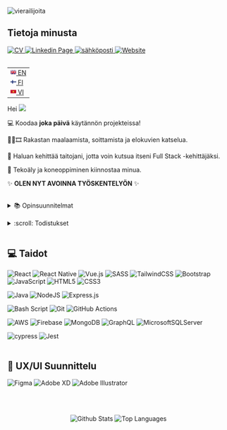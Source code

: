 ![vierailijoita](https://komarev.com/ghpvc/?username=your-github-username&color=green&style=flat-square&label=VIERAILIJOITA)

## Tietoja minusta

<span>
  <a href="https://github.com/VincentLeV/cv-developer/blob/main/VincentLe_CV_FrontEndDeveloper_final.pdf?raw=true" target="_blank">
    <img src="https://img.shields.io/badge/lataa%20CV:ni-blueviolet?style=for-the-badge&logo=bandsintown" alt="CV" />
  </a>
</span>

<span>
  <a href="https://www.linkedin.com/in/vincentlefh" target="_blank">
    <img src="https://img.shields.io/badge/LINKEDIN-blue?style=for-the-badge&logo=linkedin" alt="Linkedin Page" />
  </a>
</span>

<span>
  <a href="mailto:vincentle.fh@gmail.com" target="_blank">
    <img src="https://img.shields.io/badge/sähköposti-17202C?style=for-the-badge&logo=gmail" alt="sähköposti" />
  </a>
</span>

<span>
  <a href="https://www.vincentle.me" target="_blank">
    <img src="https://img.shields.io/badge/verkkosivusto-%23E5E5E5?style=for-the-badge&logo=googlechrome" alt="Website" />
  </a>
</span>
<br></br>

<table align="right">
 <tr><td><a href="README.md"><img src="assets/english.png" height="13">  EN</a></td></tr>
 <tr><td><a href="README_fi.md"><img src="assets/finland.png" height="13">  FI</a></td></tr>
 <tr><td><a href="README_vi.md"><img src="assets/vietnam.png" height="13">  VI</a></td></tr>
</table>

Hei <img src="https://raw.githubusercontent.com/MartinHeinz/MartinHeinz/master/wave.gif" width="30px">

💻 Koodaa **joka päivä** käytännön projekteissa!

🎨🎹🎞️	Rakastan maalaamista, soittamista ja elokuvien katselua.

🌱 Haluan kehittää taitojani, jotta voin kutsua itseni Full Stack -kehittäjäksi.

🌱 Tekoäly ja koneoppiminen kiinnostaa minua.

✨ **OLEN NYT AVOINNA TYÖSKENTELYÖN** ✨
<br></br>

<details>
    <summary>📚 Opinsuunnitelmat</summary>
&nbsp;

```
1. Typescript
2. Dart
3. Python
4. DevOps
5. C#
...
```
</details>
&nbsp;

<details>
    <summary>:scroll: Todistukset</summary>
&nbsp;

- [Full Stack Open 2021](https://studies.cs.helsinki.fi/stats/api/certificate/fullstackopen/fi/34467d5cf7e945d7a3685120a26f13a8)

- [Full Stack Open 2021 - React Native](https://studies.cs.helsinki.fi/stats/api/certificate/fs-react-native-2020/fi/9e89bda1c449d7bf47422504a2c8b971)

- [Full Stack Open 2021 - CI/CD](https://studies.cs.helsinki.fi/stats/api/certificate/fs-cicd/fi/a34a303061780349c524d5fd82f08c54)

- [Front End Development](https://socialhackersacademy.org/certifies/?graduate=vincent-le)
</details>
&nbsp;

## :computer: Taidot
![React](https://img.shields.io/badge/react-%2320232a.svg?style=for-the-badge&logo=react&logoColor=%2361DAFB)
![React Native](https://img.shields.io/badge/react_native-%2320232a.svg?style=for-the-badge&logo=react&logoColor=%2361DAFB)
![Vue.js](https://img.shields.io/badge/vuejs-%2335495e.svg?style=for-the-badge&logo=vuedotjs&logoColor=%234FC08D)
![SASS](https://img.shields.io/badge/SASS-hotpink.svg?style=for-the-badge&logo=SASS&logoColor=white)
![TailwindCSS](https://img.shields.io/badge/tailwindcss-%2338B2AC.svg?style=for-the-badge&logo=tailwind-css&logoColor=white)
![Bootstrap](https://img.shields.io/badge/bootstrap-%23563D7C.svg?style=for-the-badge&logo=bootstrap&logoColor=white)
![JavaScript](https://img.shields.io/badge/javascript-%23323330.svg?style=for-the-badge&logo=javascript&logoColor=%23F7DF1E)
![HTML5](https://img.shields.io/badge/html5-%23E34F26.svg?style=for-the-badge&logo=html5&logoColor=white)
![CSS3](https://img.shields.io/badge/css3-%231572B6.svg?style=for-the-badge&logo=css3&logoColor=white)
&nbsp;

![Java](https://img.shields.io/badge/java-%23ED8B00.svg?style=for-the-badge&logo=java&logoColor=white)
![NodeJS](https://img.shields.io/badge/node.js-6DA55F?style=for-the-badge&logo=node.js&logoColor=white)
![Express.js](https://img.shields.io/badge/express.js-%23404d59.svg?style=for-the-badge&logo=express&logoColor=%2361DAFB)
&nbsp;

![Bash Script](https://img.shields.io/badge/bash_script-%23121011.svg?style=for-the-badge&logo=gnu-bash&logoColor=white)
![Git](https://img.shields.io/badge/git-%23F05033.svg?style=for-the-badge&logo=git&logoColor=white)
![GitHub Actions](https://img.shields.io/badge/github_actions-%232671E5.svg?style=for-the-badge&logo=githubactions&logoColor=white)
&nbsp;

![AWS](https://img.shields.io/badge/AWS-%23FF9900.svg?style=for-the-badge&logo=amazon-aws&logoColor=white)
![Firebase](https://img.shields.io/badge/firebase-%23039BE5.svg?style=for-the-badge&logo=firebase)
![MongoDB](https://img.shields.io/badge/MongoDB-%234ea94b.svg?style=for-the-badge&logo=mongodb&logoColor=white)
![GraphQL](https://img.shields.io/badge/-GraphQL-E10098?style=for-the-badge&logo=graphql&logoColor=white)
![MicrosoftSQLServer](https://img.shields.io/badge/Microsoft%20SQL%20Sever-CC2927?style=for-the-badge&logo=microsoft%20sql%20server&logoColor=white)
&nbsp;

![cypress](https://img.shields.io/badge/-cypress-%23E5E5E5?style=for-the-badge&logo=cypress&logoColor=058a5e)
![Jest](https://img.shields.io/badge/-jest-%23C21325?style=for-the-badge&logo=jest&logoColor=white)
<br><br/>

## :art: UX/UI Suunnittelu
![Figma](https://img.shields.io/badge/figma-%23F24E1E.svg?style=for-the-badge&logo=figma&logoColor=white)
![Adobe XD](https://img.shields.io/badge/Adobe%20XD-470137?style=for-the-badge&logo=Adobe%20XD&logoColor=#FF61F6)
![Adobe Illustrator](https://img.shields.io/badge/adobe_illustrator-%23FF9A00.svg?style=for-the-badge&logo=adobeillustrator&logoColor=white)


<br><br/>
<p align="center">
<img align="center" height="200em" src="https://github-readme-stats.vercel.app/api?username=VincentLeV&show_icons=true&theme=vue" alt="Github Stats"/>
<img align="center" height="200em" src="https://github-readme-stats.vercel.app/api/top-langs/?username=VincentLeV&theme=vue" alt="Top Languages"/>
</p>